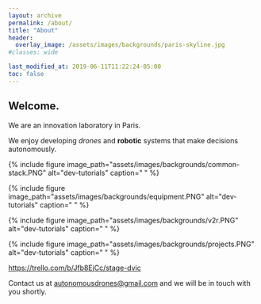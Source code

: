 ```yaml
---
layout: archive
permalink: /about/
title: "About"
header:
  overlay_image: /assets/images/backgrounds/paris-skyline.jpg
#classes: wide

last_modified_at: 2019-06-11T11:22:24-05:00
toc: false
---
```

<h2>Welcome.</h2>

We are an innovation laboratory in Paris.

We enjoy developing _drones_ and **robotic** systems that make decisions autonomously.

{%
include figure
image_path="assets/images/backgrounds/common-stack.PNG"
alt="dev-tutorials"
caption=" "
%}

{%
include figure
image_path="assets/images/backgrounds/equipment.PNG"
alt="dev-tutorials"
caption=" "
%}

{%
include figure
image_path="assets/images/backgrounds/v2r.PNG"
alt="dev-tutorials"
caption=" "
%}

{%
include figure
image_path="assets/images/backgrounds/projects.PNG"
alt="dev-tutorials"
caption=" "
%}

https://trello.com/b/Jfb8EjCc/stage-dvic


Contact us at autonomousdrones@gmail.com and we will be in touch with you shortly.
